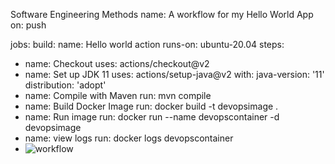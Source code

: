 Software Engineering Methods
name: A workflow for my Hello World App
on: push

jobs:
build:
name: Hello world action
runs-on: ubuntu-20.04
steps:
- name: Checkout
uses: actions/checkout@v2
- name: Set up JDK 11
uses: actions/setup-java@v2
with:
java-version: '11'
distribution: 'adopt'
- name: Compile with Maven
run: mvn compile
- name: Build Docker Image
run: docker build -t devopsimage .
- name: Run image
run: docker run --name devopscontainer -d devopsimage
- name: view logs
run: docker logs devopscontainer
- ![workflow](https://github.com/<UserName>/<RepositoryName>/actions/workflows/main.yml/badge.svg)